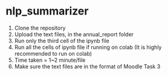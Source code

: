 # nlp_summarizer
1. Clone the repository
2. Upload the text files, in the annual_report folder
3. Run only the third cell of the ipynb file
4. Run all the cells of ipynb file if running on colab (It is highly recommended to run on colab)
5. Time taken = 1~2 minute/file
6. Make sure the text files are in the format of Moodle Task 3 
